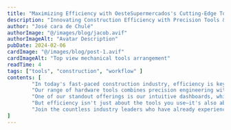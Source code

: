 ```yaml
---
title: "Maximizing Efficiency with OesteSupermercados's Cutting-Edge Tools"
description: "Innovating Construction Efficiency with Precision Tools & Support"
author: "José cara de Chulé"
authorImage: "@/images/blog/jacob.avif"
authorImageAlt: "Avatar Description"
pubDate: 2024-02-06
cardImage: "@/images/blog/post-1.avif"
cardImageAlt: "Top view mechanical tools arrangement"
readTime: 4
tags: ["tools", "construction", "workflow" ]
contents: [
        "In today's fast-paced construction industry, efficiency is key to success. At OesteSupermercados, we understand the importance of optimizing your project workflow to meet deadlines and stay within budget. That's why we're thrilled to introduce our cutting-edge tools designed to empower your projects like never before.",
        "Our range of hardware tools combines precision engineering with user-centric design, ensuring maximum productivity on every job site. From power drills to advanced fastening solutions, OesteSupermercados's tools are built to withstand the rigors of construction while streamlining your workflow.",
        "One of our standout offerings is our intuitive dashboards, which provide real-time insights into project progress, resource allocation, and more. With user-friendly interfaces, navigating and overseeing your projects has never been easier.",
        "But efficiency isn't just about the tools you use—it's also about the support you receive. That's why OesteSupermercados offers comprehensive documentation and expert guidance every step of the way. Our dedicated teams are committed to your success, providing personalized assistance to ensure you get the most out of our products.",
        "Join the countless industry leaders who have already experienced the difference OesteSupermercados tools can make. With our cutting-edge solutions, you can fast-track your projects to success and stay ahead of the competition."
]
---
```

